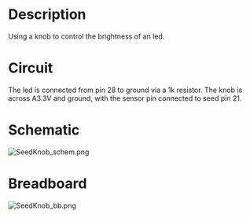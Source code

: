 # Description
Using a knob to control the brightness of an led.

# Circuit
The led is connected from pin 28 to ground via a 1k resistor.
The knob is across A3.3V and ground, with the sensor pin connected to seed pin 21.

# Schematic
![SeedKnob_schem.png](https://github.com/electro-smith/DaisyExamples/blob/master/seed/SeedKnob/resource/SeedKnob_schem.png)

# Breadboard
![SeedKnob_bb.png](https://github.com/electro-smith/DaisyExamples/blob/master/seed/SeedKnob/resource/SeedKnob_bb.png)